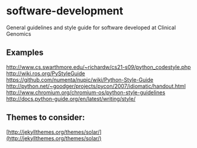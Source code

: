 software-development
====================

General guidelines and style guide for software developed at Clinical Genomics

## Examples
http://www.cs.swarthmore.edu/~richardw/cs21-s09/python_codestyle.php
http://wiki.ros.org/PyStyleGuide
https://github.com/numenta/nupic/wiki/Python-Style-Guide
http://python.net/~goodger/projects/pycon/2007/idiomatic/handout.html
http://www.chromium.org/chromium-os/python-style-guidelines
http://docs.python-guide.org/en/latest/writing/style/

## Themes to consider:
[http://jekyllthemes.org/themes/solar/](http://jekyllthemes.org/themes/solar/)
